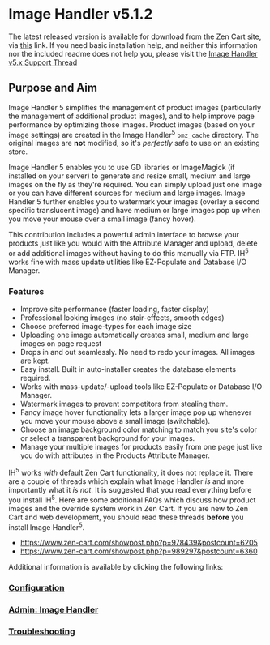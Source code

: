 # Image Handler v5.1.2

The latest released version is available for download from the Zen Cart site, via [this](https://www.zen-cart.com/downloads.php?do=file&id=2169) link.  If you need basic installation help, and neither this information nor the included readme does not help you, please visit the [Image Handler v5.x Support Thread](https://www.zen-cart.com/showthread.php?222983)

## Purpose and Aim

Image Handler 5 simplifies the management of product images (particularly the management of additional product images), and to help improve page performance by optimizing those images. Product images (based on your image settings) are created in the Image Handler<sup>5</sup> `bmz_cache` directory. The original images are **not** modified, so it's _perfectly_ safe to use on an existing store.

Image Handler 5 enables you to use GD libraries or ImageMagick (if installed on your server) to generate and resize small, medium and large images on the fly  as they're required. You can simply upload just one image or you can have different sources for medium and large images. Image Handler 5 further enables you to watermark your images (overlay a second specific translucent image) and have medium or large images pop up when you move your mouse over a small image (fancy hover).

This contribution includes a powerful admin interface to browse your products just like you would with the Attribute Manager and upload, delete or add additional images without having to do this manually via FTP. IH<sup>5</sup> works fine with mass update utilities like EZ-Populate and Database I/O Manager.

### Features
* Improve site performance (faster loading, faster display)
* Professional looking images (no stair-effects, smooth edges)
* Choose preferred image-types for each image size
* Uploading one image automatically creates small, medium and large images on page request
* Drops in and out seamlessly. No need to redo your images. All images are kept.
* Easy install. Built in auto-installer creates the database elements required.
* Works with mass-update/-upload tools like EZ-Populate or Database I/O Manager.
* Watermark images to prevent competitors from stealing them.
* Fancy image hover functionality lets a larger image pop up whenever you move your mouse above a small image (switchable).
* Choose an image background color matching to match you site's color or select a transparent background for your images.
* Manage your multiple images for products easily from one page just like you do with attributes in the Products Attribute Manager.

IH<sup>5</sup> works _with_ default Zen Cart functionality, it does not replace it. There are a couple of threads which explain what Image Handler *is* and more importantly what it *is not*. It is suggested that you read everything before you install IH<sup>5</sup>. Here are some additional FAQs which discuss how product images and the override system work in Zen Cart. If you are new to Zen Cart and web development, you should read these threads <b>before</b> you install Image Handler<sup>5</sup>.

- https://www.zen-cart.com/showpost.php?p=978439&postcount=6205
- https://www.zen-cart.com/showpost.php?p=989297&postcount=6360 

Additional information is available by clicking the following links:

### [Configuration](pages/configuration.md)
### [Admin: Image Handler](pages/image_handler.md)
### [Troubleshooting](pages/troubleshooting.md)
